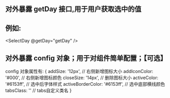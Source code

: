 <!--
 * @Author: 朱占伟
 * @LastEditors: 朱占伟
 * @description: 日期选中器使用简介
 * @Date: 2021-07-26 13:14:28
 * @LastEditTime: 2021-07-27 14:18:23
-->

## 对外暴露 getDay 接口,用于用户获取选中的值
## 例如:
<SelectDay @getDay="getDay" />

 ## 对外暴露 config 对象；用于对组件简单配置；【可选】
 config 对象属性有: 
{
          addSize: '12px', // 右侧新增图标大小
          addIconColor: '#000', // 右侧新增图标颜色
          closeSize: '14px', // 删除图标大小
          activeColor: '#6153ff', // 选中后字体样式
          activeBorderColor: '#6153ff', // 选中底部横线颜色
          tabsClass: '' // tabs自定义类名
 }

 

